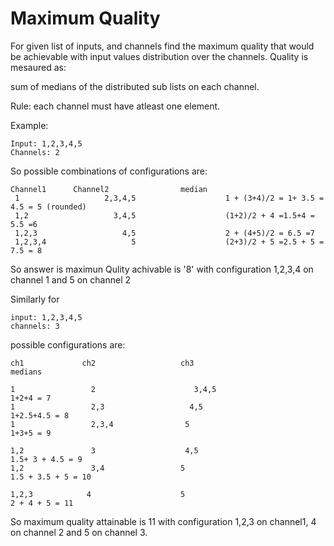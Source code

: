 # Maximum Quality
For given list of inputs, and channels find the maximum quality that would be achievable with input values distribution over the channels.
Quality is mesaured as:

sum of medians of the distributed sub lists on each channel.

Rule: each channel must have atleast one element.

Example:
```
Input: 1,2,3,4,5
Channels: 2
```
So possible combinations of configurations are:
```
Channel1      Channel2                median
 1                   2,3,4,5                    1 + (3+4)/2 = 1+ 3.5 = 4.5 = 5 (rounded)
 1,2                   3,4,5                    (1+2)/2 + 4 =1.5+4 = 5.5 =6
 1,2,3                   4,5                    2 + (4+5)/2 = 6.5 =7
 1,2,3,4                   5                    (2+3)/2 + 5 =2.5 + 5 = 7.5 = 8
```
So answer is maximun Qulity achivable is '8' with configuration 1,2,3,4 on channel 1 and 5 on channel 2

Similarly for
```
input: 1,2,3,4,5
channels: 3
```
possible configurations are:
```
ch1             ch2                   ch3                         medians     

1                 2                      3,4,5                        1+2+4 = 7
1                 2,3                   4,5                           1+2.5+4.5 = 8
1                 2,3,4                5                              1+3+5 = 9

1,2               3                    4,5                            1.5+ 3 + 4.5 = 9
1,2               3,4                 5                               1.5 + 3.5 + 5 = 10

1,2,3            4                    5                               2 + 4 + 5 = 11
```
So maximum quality attainable is 11 with configuration 1,2,3 on channel1, 4 on channel 2 and 5 on channel 3.